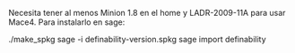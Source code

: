 Necesita tener al menos Minion 1.8 en el home y LADR-2009-11A para usar Mace4.
Para instalarlo en sage:


./make_spkg
sage -i definability-version.spkg
sage
import definability
